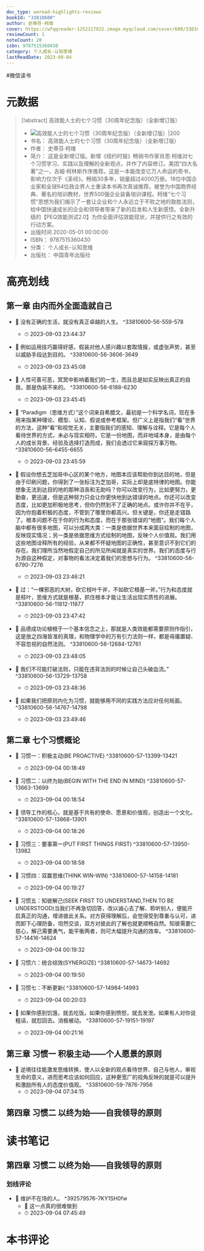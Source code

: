 ```yaml
---
doc_type: weread-highlights-reviews
bookId: "33810600"
author: 史蒂芬·柯维
cover: https://wfqqreader-1252317822.image.myqcloud.com/cover/600/33810600/t7_33810600.jpg
reviewCount: 1
noteCount: 20
isbn: 9787515360430
category: 个人成长-认知思维
lastReadDate: 2023-09-04
---
```

#微信读书
# 元数据
> [!abstract] 高效能人士的七个习惯（30周年纪念版）（全新增订版）
> - ![ 高效能人士的七个习惯（30周年纪念版）（全新增订版）|200](https://wfqqreader-1252317822.image.myqcloud.com/cover/600/33810600/t7_33810600.jpg)
> - 书名： 高效能人士的七个习惯（30周年纪念版）（全新增订版）
> - 作者： 史蒂芬·柯维
> - 简介： 这是全新增订版。新增《纽约时报》畅销书作家肖恩·柯维对七个习惯学习、实践以及理解的全新观点，并作了内容修订。美团“四大名著”之一，吉姆·柯林斯作序推荐。这是一本能改变亿万人命运的奇书，影响力仅次于《圣经》。畅销30多年，销量超过4000万册。18位中国企业家和全球64位政企界人士重读本书再次真诚推荐。被誉为中国商界经典、著名的培训教材，世界500强企业装备培训课程。柯维“七个习惯”思想为我们揭示了一套让企业和个人永远立于不败之地的致胜法则，给中国快速成长的企业和领导者带来了新的启发和人生新感悟。全新升级的【PEQ效能测试2.0】为你全面评估效能现状，并提供行之有效的行动方案。
> - 出版时间 2020-05-01 00:00:00
> - ISBN： 9787515360430
> - 分类： 个人成长-认知思维
> - 出版社： 中国青年出版社

# 高亮划线

## 第一章 由内而外全面造就自己


- 📌 没有正确的生活，就没有真正卓越的人生。 ^33810600-56-559-578
    - ⏱ 2023-09-03 23:44:37 

- 📌 例如运用技巧赢得好感，假装对他人感兴趣以套取情报，或虚张声势，甚至以威胁手段达到目的。 ^33810600-56-3606-3649
    - ⏱ 2023-09-03 23:45:08 

- 📌 人性可善可恶，冥冥中影响着我们的一生，而且总是如实反映出真正的自我，那是伪装不来的。 ^33810600-56-6188-6230
    - ⏱ 2023-09-03 23:45:45 

- 📌 “Paradigm（思维方式）”这个词来自希腊文，最初是一个科学名词，现在多用来指某种理论、模型、认知、假说或参考框架。但广义上是指我们“看”世界的方法，这种“看”和视觉无关，主要指我们的感知、理解与诠释。它是每个人看待世界的方式，未必与现实相符。它是一份地图，而非地域本身，是由每个人的成长背景、经验及选择打造而成，我们会透过它来窥探万事万物。 ^33810600-56-6455-6655
    - ⏱ 2023-09-03 23:45:59 

- 📌 假设你想去芝加哥中心区的某个地方，地图本应该帮助你到达目的地，但是由于印刷问题，你得到了一张标注为芝加哥，实际上却是底特律的地图。你能想象无法到达目的地的那种沮丧和无助吗？你可以改变行为，比如更努力，更勤奋，更迅速，但是这种努力只会让你更快地到达错误的地点。你还可以改变态度，比如更加积极地思考，但你仍然到不了正确的地点。或许你并不在乎，因为你抱着积极的态度，不管到了哪里你都高兴。但关键是，你还是走错路了。根本问题不在于你的行为和态度，而在于那张错误的“地图”。我们每个人脑中都有很多地图，可以分成两大类：一类是依据世界本来面目绘制的地图，反映现实情况；另一类是依据思维方式绘制的地图，反映个人价值观。我们用这些地图诠释所有的经验，从来都不怀疑地图的正确性，甚至意识不到它们的存在。我们理所当然地假定自己的所见所闻就是真实的世界。我们的态度与行为源自这种假定，对事物的看法决定着我们的思想与行为。 ^33810600-56-6790-7276
    - ⏱ 2023-09-03 23:46:21 

- 📌 过：“一棵邪恶的大树，砍它枝叶千斧，不如砍它根基一斧。”行为和态度就是枝叶，思维方式就是根基，抓住根本才能让生活出现实质性的进展。 ^33810600-56-11812-11877
    - ⏱ 2023-09-03 23:47:42 

- 📌 品德成功论植根于一个基本信念之上，那就是人类效能都需要原则作指引，这是放之四海皆准的真理，和物理学中的万有引力法则一样，都是毋庸置疑、不容忽视的自然法则。 ^33810600-56-12684-12761
    - ⏱ 2023-09-03 23:48:05 

- 📌 我们不可能打破法则，只能在违背法则的时候让自己头破血流。” ^33810600-56-13729-13758
    - ⏱ 2023-09-03 23:48:36 

- 📌 如果我们把原则内化为习惯，就能够用不同的实践方法应对任何局面。 ^33810600-56-14767-14798
    - ⏱ 2023-09-03 23:49:46 
## 第二章 七个习惯概论


- 📌 习惯一：积极主动(BE PROACTIVE) ^33810600-57-13399-13421
    - ⏱ 2023-09-04 00:18:49 

- 📌 习惯二：以终为始(BEGIN WITH THE END IN MIND) ^33810600-57-13663-13699
    - ⏱ 2023-09-04 00:18:54 

- 📌 领导工作的核心，就是基于共有的使命、愿景和价值观，创造出一个文化。 ^33810600-57-13868-13901
    - ⏱ 2023-09-04 00:18:26 

- 📌 习惯三：要事第一(PUT FIRST THINGS FIRST) ^33810600-57-13950-13982
    - ⏱ 2023-09-04 00:18:58 

- 📌 习惯四：双赢思维(THINK WIN-WIN) ^33810600-57-14158-14181
    - ⏱ 2023-09-04 00:19:27 

- 📌 习惯五：知彼解己(SEEK FIRST TO UNDERSTAND,THEN TO BE UNDERSTOOD)当我们不再急切回答，改以诚心去了解、聆听别人，便能开启真正的沟通，增进彼此关系。对方获得理解后，会觉得受到尊重与认可，进而卸下心理防备，坦然交谈，双方对彼此的了解也就更顺畅自然。知彼需要仁慈心，解己需要勇气，能平衡两者，则可大幅提升沟通的效率。 ^33810600-57-14416-14624
    - ⏱ 2023-09-04 00:19:32 

- 📌 习惯六：统合综效(SYNERGIZE) ^33810600-57-14673-14692
    - ⏱ 2023-09-04 00:19:50 

- 📌 习惯七：不断更新( ^33810600-57-14984-14993
    - ⏱ 2023-09-04 00:20:03 

- 📌 如果你感到饥饿，就去吃饭。如果你感到愤怒，就去发泄。如果有人对你说粗话，就怼回去。消极被动。 ^33810600-57-19151-19197
    - ⏱ 2023-09-04 00:21:16 
## 第三章 习惯一 积极主动——个人愿景的原则


- 📌 逆境往往能激发思维转换，使人以全新的观点看待世界、自己与他人，审视生命的意义，进而思考应该如何回应，这种更宽广的视角反映的就是可以提升和激励所有人的态度价值观。 ^33810600-59-7876-7956
    - ⏱ 2023-09-04 07:34:15 
## 第四章 习惯二 以终为始——自我领导的原则

 
# 读书笔记

## 第四章 习惯二 以终为始——自我领导的原则

### 划线评论
- 📌 维护不在场的人。  ^392579576-7KY1SH0fw
    - 💭 这一点真的很难做到
    - ⏱ 2023-09-04 07:45:49
   
# 本书评论
